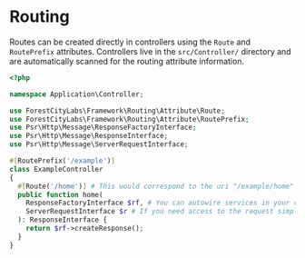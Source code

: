 Routing
=======

Routes can be created directly in controllers using the `Route` and `RoutePrefix` attributes. Controllers live in the `src/Controller/` directory and are automatically scanned for the routing attribute information.

```php
<?php

namespace Application\Controller;

use ForestCityLabs\Framework\Routing\Attribute\Route;
use ForestCityLabs\Framework\Routing\Attribute\RoutePrefix;
use Psr\Http\Message\ResponseFactoryInterface;
use Psr\Http\Message\ResponseInterface;
use Psr\Http\Message\ServerRequestInterface;

#[RoutePrefix('/example')]
class ExampleController
{
  #[Route('/home')] # This would correspond to the uri "/example/home" in your application.
  public function home(
    ResponseFactoryInterface $rf, # You can autowire services in your controllers.
    ServerRequestInterface $r # If you need access to the request simply type-hint it here.
  ): ResponseInterface {
    return $rf->createResponse();
  }
}
```
